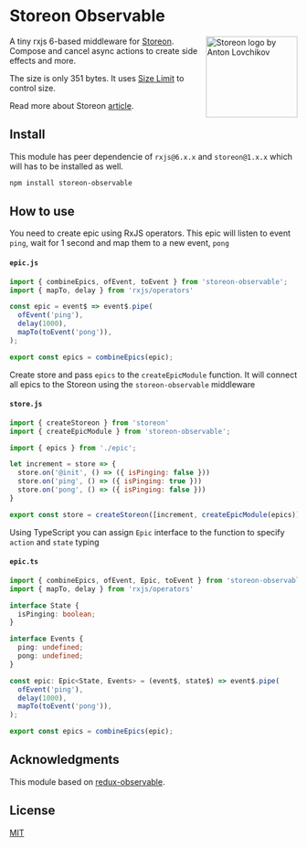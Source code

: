 # Storeon Observable

<img src="https://storeon.github.io/storeon/logo.svg" align="right" alt="Storeon logo by Anton Lovchikov" width="160" height="142">

A tiny rxjs 6-based middleware for [Storeon]. Compose and cancel async actions to create side effects and more.

The size is only 351 bytes. It uses [Size Limit] to control size.

Read more about Storeon [article]. 

[storeon]: https://github.com/storeon/storeon 
[size limit]: https://github.com/ai/size-limit
[article]: https://evilmartians.com/chronicles/storeon-redux-in-173-bytes 

## Install
This module has peer dependencie of `rxjs@6.x.x` and `storeon@1.x.x` which will has to be installed as well.
```sh
npm install storeon-observable
``` 

## How to use

You need to create epic using RxJS operators. This epic will listen to event `ping`, wait for 1 second and map them to a new event, `pong`

#### `epic.js`
```javascript
import { combineEpics, ofEvent, toEvent } from 'storeon-observable';
import { mapTo, delay } from 'rxjs/operators'

const epic = event$ => event$.pipe(
  ofEvent('ping'),
  delay(1000),
  mapTo(toEvent('pong')),
);

export const epics = combineEpics(epic);
```

Create store and pass `epics` to the `createEpicModule` function. It will connect all epics to the Storeon using the `storeon-observable` middleware

#### `store.js`
```javascript
import { createStoreon } from 'storeon'
import { createEpicModule } from 'storeon-observable';

import { epics } from './epic';

let increment = store => {
  store.on('@init', () => ({ isPinging: false }))
  store.on('ping', () => ({ isPinging: true }))
  store.on('pong', () => ({ isPinging: false }))
}

export const store = createStoreon([increment, createEpicModule(epics)]);
```

Using TypeScript you can assign `Epic` interface to the function to specify `action` and `state` typing

#### `epic.ts`
```typescript
import { combineEpics, ofEvent, Epic, toEvent } from 'storeon-observable';
import { mapTo, delay } from 'rxjs/operators'

interface State {
  isPinging: boolean;
}

interface Events {
  ping: undefined;
  pong: undefined;
}

const epic: Epic<State, Events> = (event$, state$) => event$.pipe(
  ofEvent('ping'),
  delay(1000),
  mapTo(toEvent('pong')),
);

export const epics = combineEpics(epic);
```

## Acknowledgments

This module based on [redux-observable](https://github.com/redux-observable/redux-observable).

## License

[MIT](LICENCE)
